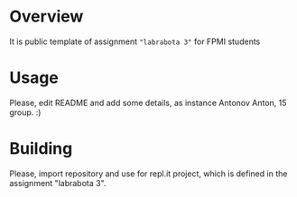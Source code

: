 # Overview

It is public template of assignment `"labrabota 3"` for FPMI students

# Usage

Please, edit README and add some details, as instance Antonov Anton, 15 group. :)

# Building

Please, import repository and use for repl.it project, which is defined in the assignment "labrabota 3".
